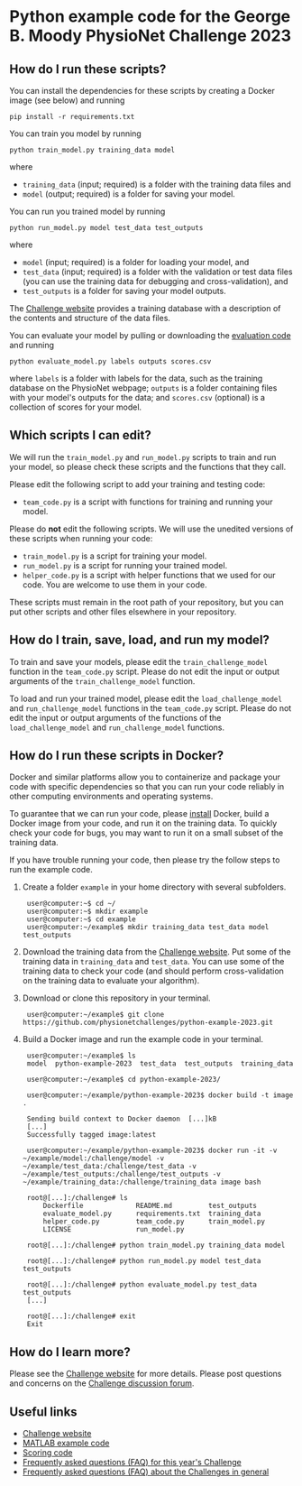 # Python example code for the George B. Moody PhysioNet Challenge 2023
## How do I run these scripts?

You can install the dependencies for these scripts by creating a Docker image (see below) and running

    pip install -r requirements.txt

You can train you model by running

    python train_model.py training_data model

where

- `training_data` (input; required) is a folder with the training data files and
- `model` (output; required) is a folder for saving your model.

You can run you trained model by running

    python run_model.py model test_data test_outputs

where

- `model` (input; required) is a folder for loading your model, and
- `test_data` (input; required) is a folder with the validation or test data files (you can use the training data for debugging and cross-validation), and
- `test_outputs` is a folder for saving your model outputs.

The [Challenge website](https://physionetchallenges.org/2023/#data) provides a training database with a description of the contents and structure of the data files.

You can evaluate your model by pulling or downloading the [evaluation code](https://github.com/physionetchallenges/evaluation-2023) and running

    python evaluate_model.py labels outputs scores.csv

where `labels` is a folder with labels for the data, such as the training database on the PhysioNet webpage; `outputs` is a folder containing files with your model's outputs for the data; and `scores.csv` (optional) is a collection of scores for your model.

## Which scripts I can edit?

We will run the `train_model.py` and `run_model.py` scripts to train and run your model, so please check these scripts and the functions that they call.

Please edit the following script to add your training and testing code:

* `team_code.py` is a script with functions for training and running your model.

Please do **not** edit the following scripts. We will use the unedited versions of these scripts when running your code:

* `train_model.py` is a script for training your model.
* `run_model.py` is a script for running your trained model.
* `helper_code.py` is a script with helper functions that we used for our code. You are welcome to use them in your code.

These scripts must remain in the root path of your repository, but you can put other scripts and other files elsewhere in your repository.

## How do I train, save, load, and run my model?

To train and save your models, please edit the `train_challenge_model` function in the `team_code.py` script. Please do not edit the input or output arguments of the `train_challenge_model` function.

To load and run your trained model, please edit the `load_challenge_model` and `run_challenge_model` functions in the `team_code.py` script. Please do not edit the input or output arguments of the functions of the `load_challenge_model` and `run_challenge_model` functions.

## How do I run these scripts in Docker?

Docker and similar platforms allow you to containerize and package your code with specific dependencies so that you can run your code reliably in other computing environments and operating systems.

To guarantee that we can run your code, please [install](https://docs.docker.com/get-docker/) Docker, build a Docker image from your code, and run it on the training data. To quickly check your code for bugs, you may want to run it on a small subset of the training data.

If you have trouble running your code, then please try the follow steps to run the example code.

1. Create a folder `example` in your home directory with several subfolders.

        user@computer:~$ cd ~/
        user@computer:~$ mkdir example
        user@computer:~$ cd example
        user@computer:~/example$ mkdir training_data test_data model test_outputs

2. Download the training data from the [Challenge website](https://physionetchallenges.org/2023). Put some of the training data in `training_data` and `test_data`. You can use some of the training data to check your code (and should perform cross-validation on the training data to evaluate your algorithm).

3. Download or clone this repository in your terminal.

        user@computer:~/example$ git clone https://github.com/physionetchallenges/python-example-2023.git

4. Build a Docker image and run the example code in your terminal.

        user@computer:~/example$ ls
        model  python-example-2023  test_data  test_outputs  training_data

        user@computer:~/example$ cd python-example-2023/

        user@computer:~/example/python-example-2023$ docker build -t image .

        Sending build context to Docker daemon  [...]kB
        [...]
        Successfully tagged image:latest

        user@computer:~/example/python-example-2023$ docker run -it -v ~/example/model:/challenge/model -v ~/example/test_data:/challenge/test_data -v ~/example/test_outputs:/challenge/test_outputs -v ~/example/training_data:/challenge/training_data image bash

        root@[...]:/challenge# ls
            Dockerfile             README.md         test_outputs
            evaluate_model.py      requirements.txt  training_data
            helper_code.py         team_code.py      train_model.py
            LICENSE                run_model.py

        root@[...]:/challenge# python train_model.py training_data model

        root@[...]:/challenge# python run_model.py model test_data test_outputs

        root@[...]:/challenge# python evaluate_model.py test_data test_outputs
        [...]

        root@[...]:/challenge# exit
        Exit

## How do I learn more?

Please see the [Challenge website](https://physionetchallenges.org/2023/) for more details. Please post questions and concerns on the [Challenge discussion forum](https://groups.google.com/forum/#!forum/physionet-challenges).

## Useful links

* [Challenge website](https://physionetchallenges.org/2023/)
* [MATLAB example code](https://github.com/physionetchallenges/matlab-example-2023)
* [Scoring code](https://github.com/physionetchallenges/evaluation-2023)
* [Frequently asked questions (FAQ) for this year's Challenge](https://physionetchallenges.org/2023/faq/)
* [Frequently asked questions (FAQ) about the Challenges in general](https://physionetchallenges.org/faq/)

